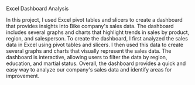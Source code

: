 Excel Dashboard Analysis

In this project, I used Excel pivot tables and slicers to create a dashboard that provides insights into Bike company's sales data. 
The dashboard includes several graphs and charts that highlight trends in sales by product, region, and salesperson.
To create the dashboard, I first analyzed the sales data in Excel using pivot tables and slicers. 
I then used this data to create several graphs and charts that visually represent the sales data. 
The dashboard is interactive, allowing users to filter the data by region, education, and martial status.
Overall, the dashboard provides a quick and easy way to analyze our company's sales data and identify areas for improvement. 

